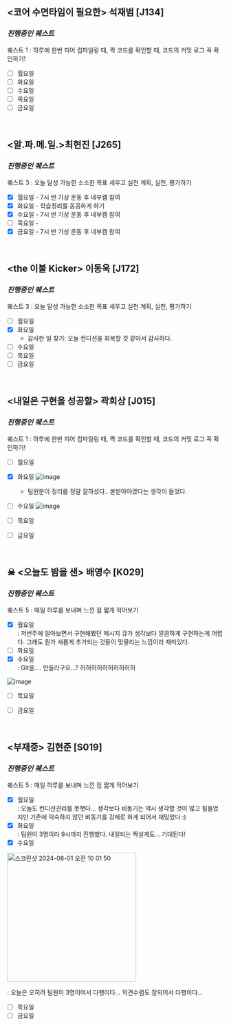 
## <코어 수면타임이 필요한> 석재범 [J134]

### _**진행중인 퀘스트**_<br>
  퀘스트 1 : 하루에 한번 피어 컴파일링 때, 짝 코드를 확인할 때, 코드의 커밋 로그 꼭 확인하기!

  - [ ] 월요일
  - [ ] 화요일
  - [ ] 수요일
  - [ ] 목요일
  - [ ] 금요일

<br>

## <알.파.메.일.>최현진 [J265]

### _**진행중인 퀘스트**_<br>
  퀘스트 3 : 오늘 달성 가능한 소소한 목표 세우고 실천 계획, 실천, 평가하기

  - [x] 월요일 - 7시 반 기상 운동 후 네부캠 참여
  - [x] 화요일 - 학습정리를 꼼꼼하게 하기
  - [x] 수요일 - 7시 반 기상 운동 후 네부캠 참여
  - [ ] 목요일 - 
  - [x] 금요일 - 7시 반 기상 운동 후 네부캠 참여

<br>

## <the 이불 Kicker> 이동욱 [J172]

### _**진행중인 퀘스트**_<br>
  퀘스트 3 : 오늘 달성 가능한 소소한 목표 세우고 실천 계획, 실천, 평가하기

  - [ ] 월요일
  - [x] 화요일
      - 감사한 일 찾기: 오늘 컨디션을 회복할 것 같아서 감사하다.
  - [ ] 수요일
  - [ ] 목요일
  - [ ] 금요일

<br>

## <내일은 구현을 성공할> 곽희상 [J015]

### _**진행중인 퀘스트**_<br>

  퀘스트 1 : 하루에 한번 피어 컴파일링 때, 짝 코드를 확인할 때, 코드의 커밋 로그 꼭 확인하기!

  - [ ] 월요일
   
      
  - [x] 화요일
    ![image](https://github.com/user-attachments/assets/95e91915-8fc2-486f-a8b3-d19581c7a2c1)
    - 팀원분이 정리를 정말 잘하셨다.. 본받아야겠다는 생각이 들었다.
      
  - [ ] 수요일
    ![image](https://github.com/user-attachments/assets/247edf17-41a4-4093-aa70-9d941852cdb2)

      
  - [ ] 목요일
  - [ ] 금요일

<br>

## ☠ <오늘도 밤을 샌> 배영수 [K029]

### _**진행중인 퀘스트**_<br>

  퀘스트 5 : 매일 하루를 보내며 느낀 점 짧게 적어보기

  - [x] 월요일<br>
  : 저번주에 알아보면서 구현해봤던 메시지 큐가 생각보다 깔끔하게 구현하는게 어렵다. 그래도 뭔가 새롭게 추가되는 것들이 맞물리는 느낌이라 재미있다.
  - [ ] 화요일
  - [x] 수요일<br>
  : Git을.... 만들라구요...? 허허허허허허허허허허

  ![image](https://github.com/user-attachments/assets/50e89b89-d5dd-4ad5-842e-39d4d242ea67)

  - [ ] 목요일
  - [ ] 금요일


<br>

## <부재중> 김현준 [S019]

### _**진행중인 퀘스트**_<br>

  퀘스트 5 : 매일 하루를 보내며 느낀 점 짧게 적어보기

  - [x] 월요일<br>
  : 오늘도 컨디션관리를 못햇다... 생각보다 비동기는 역시 생각할 것이 많고 힘들었지만 기존에 익숙하지 않던 비동기를 강제로 하게 되어서 재밌었다 :)
  - [x] 화요일<br>
  : 팀원이 3명이라 9시까지 진행했다. 내일되는 짝설계도... 기대된다!<br>
  - [x] 수요일

<img width="300" alt="스크린샷 2024-08-01 오전 10 01 50" src="https://github.com/user-attachments/assets/915b78a1-4764-4728-a5cd-1e0ce7c937da">

  : 오늘은 오히려 팀원이 3명이여서 다행이다... 의견수렴도 잘되어서 다행이다...<br>
  - [ ] 목요일
  - [ ] 금요일
